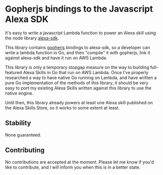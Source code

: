 # Gopherjs bindings to the Javascript Alexa SDK

It's easy to write a javascript Lambda function to power an Alexa skill using
the node library
[alexa-sdk](https://github.com/alexa/alexa-skills-kit-sdk-for-nodejs).

This library contains [gopherjs](https://github.com/gopherjs/gopherjs) bindings
to alexa-sdk, so a developer can write a lambda function in Go, and then
"compile" it with gopherjs, link it against alexa-sdk and have it run on AWS
Lambda.

This library is only a temporary stopgap measure on the way to building
full-featured Alexa Skills in Go that run on AWS Lambda. Once I've properly
researched a way to have native Go running on Lambda, and have written a pure Go
implementation of the methods of this library, it should be very easy to port my
existing Alexa Skills written against this library to use the native engine.

Until then, this library already powers at least one Alexa skill published on
the Alexa Skills Store, so it works to some extent at least.

## Stability
None guaranteed.

## Contributing
No contributions are accepted at the moment. Please let me know if you'd like to
contribute, and I will inform you when this is in a better state.
